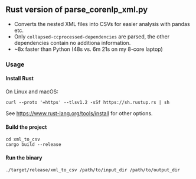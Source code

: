 ## Rust version of parse_corenlp_xml.py

- Converts the nested XML files into CSVs for easier analysis with pandas etc.
- Only `collapsed-ccprocessed-dependencies` are parsed, the other dependencies contain no additiona information.
- ~8x faster than Python (48s vs. 6m 21s on my 8-core laptop)

### Usage

#### Install Rust

On Linux and macOS:

```
curl --proto '=https' --tlsv1.2 -sSf https://sh.rustup.rs | sh
```

See https://www.rust-lang.org/tools/install for other options.

#### Build the project

```
cd xml_to_csv
cargo build --release
```

#### Run the binary

```
./target/release/xml_to_csv /path/to/input_dir /path/to/output_dir
```
